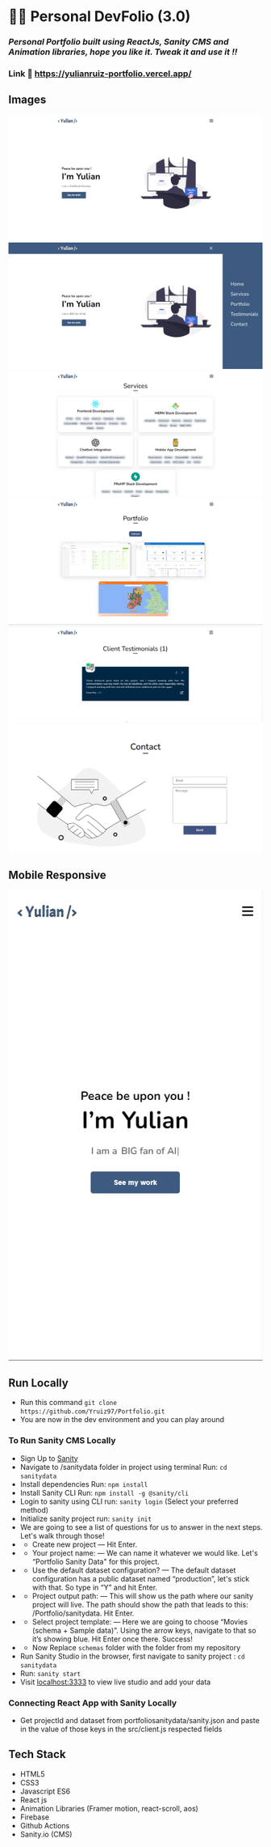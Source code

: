 # 👨‍💻 Personal DevFolio (3.0)

### _Personal Portfolio built using ReactJs, Sanity CMS and Animation libraries, hope you like it. Tweak it and use it !!_

### Link :link: https://yulianruiz-portfolio.vercel.app/

## Images

<img src='./project_images/home.png' />
<img src='./project_images/navbar.png' />
<img src='./project_images/services.png' />
<img src='./project_images/portfolio.png' />
<img src='./project_images/testimonials.png' />
<img src='./project_images/contact.png' />

## Mobile Responsive

<img src='./project_images/mobile.png' />

## Run Locally

- Run this command `git clone https://github.com/Yruiz97/Portfolio.git`
- You are now in the dev environment and you can play around

### To Run Sanity CMS Locally

- Sign Up to [Sanity](https://www.sanity.io/)
- Navigate to /sanitydata folder in project using terminal Run: `cd sanitydata`
- Install dependencies Run: `npm install`
- Install Sanity CLI Run: `npm install -g @sanity/cli`
- Login to sanity using CLI run: `sanity login` (Select your preferred method)
- Initialize sanity project run: `sanity init`
- We are going to see a list of questions for us to answer in the next steps. Let's walk through those!
- - Create new project — Hit Enter.
- - Your project name: — We can name it whatever we would like. Let's “Portfolio Sanity Data" for this project.
- - Use the default dataset configuration? — The default dataset configuration has a public dataset named “production”, let's stick with that. So type in “Y” and hit Enter.
- - Project output path: — This will show us the path where our sanity project will live. The path should show the path that leads to this: /Portfolio/sanitydata. Hit Enter.
- - Select project template: — Here we are going to choose “Movies (schema + Sample data)”. Using the arrow keys, navigate to that so it’s showing blue. Hit Enter once there. Success!
- - Now Replace `schemas` folder with the folder from my repository
- Run Sanity Studio in the browser, first navigate to sanity project : `cd sanitydata`
- Run: `sanity start`
- Visit  [localhost:3333](http://localhost:3333/) to view live studio and add your data

### Connecting React App with Sanity Locally

- Get projectId and dataset from portfoliosanitydata/sanity.json and paste in the value of those keys in the src/client.js respected fields

## Tech Stack

- HTML5
- CSS3
- Javascript ES6
- React js
- Animation Libraries (Framer motion, react-scroll, aos)
- Firebase
- Github Actions
- Sanity.io (CMS)
